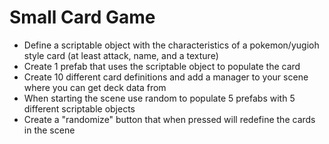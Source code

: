 # Small Card Game

- Define a scriptable object with the characteristics of a pokemon/yugioh style card (at least attack, name, and a texture)
- Create 1 prefab that uses the scriptable object to populate the card
- Create 10 different card definitions and add a manager to your scene where you can get deck data from
- When starting the scene use random to populate 5 prefabs with 5 different scriptable objects
- Create a "randomize" button that when pressed will redefine the cards in the scene